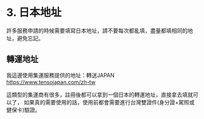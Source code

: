 # 3. 日本地址

許多服務申請的時候需要填寫日本地址，請不要每次都亂填，盡量都填相同的地址，避免忘記。

## 轉運地址

我這邊使用集運服務提供的地址：轉送JAPAN
https://www.tensojapan.com/zh-tw

這類型的集運商有很多，註冊後都可以拿到一個日本的轉運地址，直接拿去填就可以了，
如果真的需要使用的話，使用前都會需要進行台灣雙證件(身分證+駕照或健保卡)驗證。